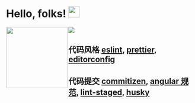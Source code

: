 # Hello, folks! <img src="https://raw.githubusercontent.com/MartinHeinz/MartinHeinz/master/wave.gif" width="30px">

<div>
  <img height="165" align="left" src="https://github-readme-stats.vercel.app/api?username=zouzonghua&count_private=true&include_all_commits=true&show_icons=true" />
  <img src="https://github-readme-stats.vercel.app/api/top-langs/?username=zouzonghua&layout=compact" />
</div>

## 代码风格 [eslint](https://github.com/eslint/eslint), [prettier](https://github.com/prettier/prettier), [editorconfig](https://github.com/editorconfig/editorconfig)
## 代码提交 [commitizen](https://github.com/commitizen/cz-cli), [angular 规范](https://docs.google.com/document/d/1QrDFcIiPjSLDn3EL15IJygNPiHORgU1_OOAqWjiDU5Y/edit#), [lint-staged](https://github.com/okonet/lint-staged), [husky](https://github.com/typicode/husky) 
